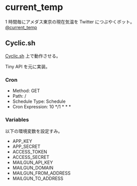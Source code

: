 # current_temp

1 時間毎にアメダス東京の現在気温を Twitter につぶやくボット。<br>
[@current_temp](https://twitter.com/current_temp)

## Cyclic.sh

[Cyclic.sh](https://www.cyclic.sh/) 上で動作させる。

Tiny API を元に実装。

### Cron

- Method: GET
- Path: /
- Schedule Type: Schedule
- Cron Expression: 10 */1 * * *

### Variables

以下の環境変数を設定すみ。

- APP_KEY
- APP_SECRET
- ACCESS_TOKEN
- ACCESS_SECRET
- MAILGUN_API_KEY
- MAILGUN_DOMAIN
- MAILGUN_FROM_ADDRESS
- MAILGUN_TO_ADDRESS